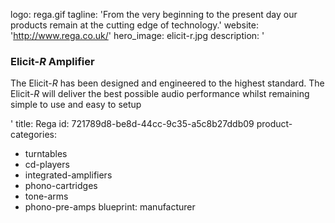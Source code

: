 logo: rega.gif
tagline: 'From the very beginning to the present day our products remain at the cutting edge of technology.'
website: 'http://www.rega.co.uk/'
hero_image: elicit-r.jpg
description: '<h3>Elicit-<em>R</em>&nbsp;Amplifier</h3><p>The Elicit-<em>R</em>&nbsp;has been designed and engineered to the highest standard. The Elicit-<em>R</em>&nbsp;will deliver the best possible audio performance whilst remaining simple to use and easy to setup</p>'
title: Rega
id: 721789d8-be8d-44cc-9c35-a5c8b27ddb09
product-categories:
  - turntables
  - cd-players
  - integrated-amplifiers
  - phono-cartridges
  - tone-arms
  - phono-pre-amps
blueprint: manufacturer
